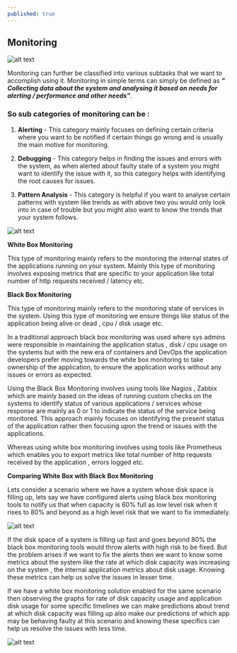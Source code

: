 ```yaml
---
published: true
---
```

## Monitoring

![alt text](https://media-exp1.licdn.com/dms/image/C5612AQGwQQIN4BFt6w/article-cover_image-shrink_423_752/0?e=1598486400&v=beta&t=66y0ToHqkhzEHaetx-nUtXfSAZfHW4NN2krF-xgMAW0)

Monitoring can further be classified into various subtasks that we want to accomplish using it. Monitoring in simple terms can simply be defined as _**" Collecting data about the system and analysing it based on needs for alerting / performance and other needs"**_.




### So sub categories of monitoring can be :

1. **Alerting** - This category mainly focuses on defining certain criteria where you want to be notified if certain things go wrong and is usually the main motive for monitoring.


2. **Debugging** - This category helps in finding the issues and errors with the system, as when alerted about faulty state of a system you might want to identify the issue with it, so this category helps with identifying the root causes for issues.


3. **Pattern Analysis** - This category is helpful if you want to analyse certain patterns with system like trends as with above two you would only look into in case of trouble but you might also want to know the trends that your system follows.


![alt text](https://media-exp1.licdn.com/dms/image/C5612AQGxsfIpwo7Rcg/article-inline_image-shrink_1000_1488/0?e=1598486400&v=beta&t=1Pu1tHnR970wRpzyAHq-6qrghdrgdzVfdp_FzRvpPzs)


**White Box Monitoring**

This type of monitoring mainly refers to the monitoring the internal states of the applications running on your system. Mainly this type of monitoring involves exposing metrics that are specific to your application like total number of http requests received / latency etc.

**Black Box Monitoring**

This type of monitoring mainly refers to the monitoring state of services in the system. Using this type of monitoring we ensure things like status of the application being alive or dead , cpu / disk usage etc.


In a traditional approach black box monitoring was used where sys admins were responsible in maintaining the application status , disk / cpu usage on the systems but with the new era of containers and DevOps the application developers prefer moving towards the white box monitoring to take ownership of the application, to ensure the application works without any issues or errors as expected.


Using the Black Box Monitoring involves using tools like Nagios , Zabbix which are mainly based on the ideas of running custom checks on the systems to identify status of various applications / services whose response are mainly as 0 or 1 to indicate the status of the service being monitored. This approach mainly focuses on identifying the present status of the application rather then focusing upon the trend or issues with the applications.


Whereas using white box monitoring involves using tools like Prometheus which enables you to export metrics like total number of http requests received by the application , errors logged etc.


**Comparing White Box with Black Box Monitoring**


Lets consider a scenario where we have a system whose disk space is filling up, lets say we have configured alerts using black box monitoring tools to notify us that when capacity is 60% full as low level risk when it rises to 80% and beyond as a high level risk that we want to fix immediately.

![alt text](https://media-exp1.licdn.com/dms/image/C5612AQGZxvDw_NAWqw/article-inline_image-shrink_1500_2232/0?e=1598486400&v=beta&t=aaDKaUbNV25t0etyvvX9u7OS-Q9EaLWzHJwg6vAAS6E)

If the disk space of a system is filling up fast and goes beyond 80% the black box monitoring tools would throw alerts with high risk to be fixed. But the problem arises if we want to fix the alerts then we want to know some metrics about the system like the rate at which disk capacity was increasing on the system , the internal application metrics about disk usage. Knowing these metrics can help us solve the issues in lesser time.


If we have a white box monitoring solution enabled for the same scenario then observing the graphs for rate of disk capacity usage and application disk usage for some specific timelines we can make predictions about trend at which disk capacity was filling up also make our predictions of which app may be behaving faulty at this scenario and knowing these specifics can help us resolve the issues with less time.

![alt text](https://media-exp1.licdn.com/dms/image/C5612AQHn-U7UciRW_w/article-inline_image-shrink_1000_1488/0?e=1598486400&v=beta&t=DtBd0Ro5sD7huc4cjIejTQLJSno8GVhw0QsDc9plPps)
